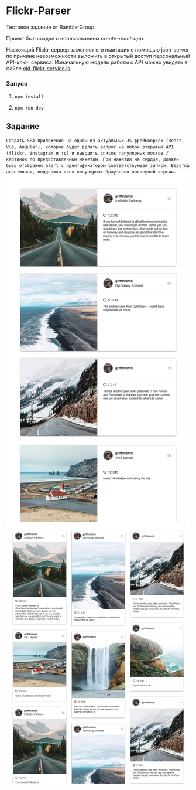 # Flickr-Parser
Тестовое задание от RamblerGroup.

Проект был создан с ипользованием *create-react-app*.

Настоящий Flickr-сервер заменяет его имитация с помощью json-server по причине невозможности выложить в открытый доступ персональный API-ключ сервиса.
Изначальную модель работы с API можно увидеть в файле [old-flickr-service.js](github.com/ED4M/Flickr-Parser/blob/master/src/services/old_flickr_service.js).
### Запуск
1. `npm install`

2. `npm run dev`
## Задание
`
Создать SPA приложение на одном из актуальных JS фреймворках (React, Vue, Angular), которое будет делать запрос на любой открытый API (flickr, instagram и тд) и выводить список популярных постов / картинок по предоставленным макетам. При нажатии на сердце, должен быть отображен alert с идентификатором соответствующей записи. Верстка адаптивная, поддержка всех популярных браузеров последней версии.
`
![screeenshot](https://github.com/ED4M/Flickr-Parser/blob/master/src/images/screenshot1.jpg)
![screeenshot](https://github.com/ED4M/Flickr-Parser/blob/master/src/images/screenshot2.jpg)
